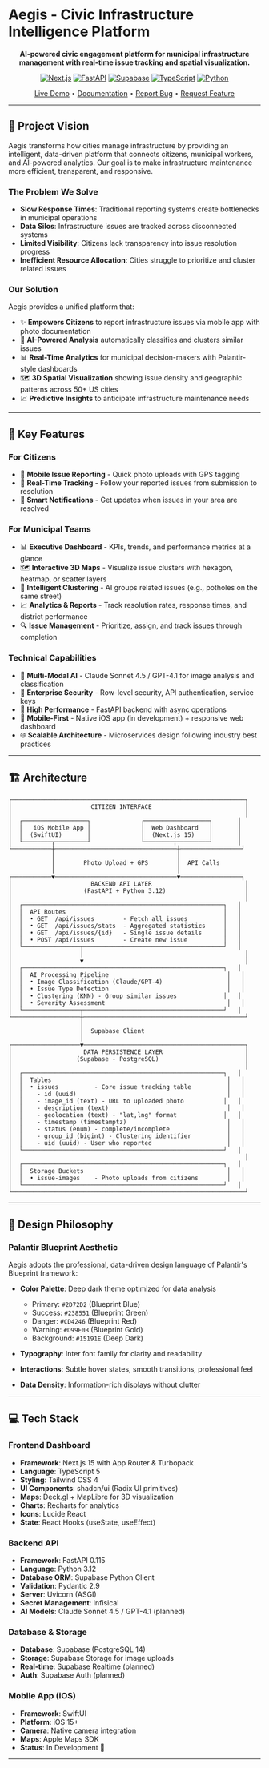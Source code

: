 # Aegis - Civic Infrastructure Intelligence Platform

<div align="center">

**AI-powered civic engagement platform for municipal infrastructure management with real-time issue tracking and spatial visualization.**

[![Next.js](https://img.shields.io/badge/Next.js-15-black)](https://nextjs.org/)
[![FastAPI](https://img.shields.io/badge/FastAPI-0.115-009688)](https://fastapi.tiangolo.com/)
[![Supabase](https://img.shields.io/badge/Supabase-PostgreSQL-3ECF8E)](https://supabase.com/)
[![TypeScript](https://img.shields.io/badge/TypeScript-5.0-blue)](https://www.typescriptlang.org/)
[![Python](https://img.shields.io/badge/Python-3.12-blue)](https://www.python.org/)

[Live Demo](#) • [Documentation](#) • [Report Bug](#) • [Request Feature](#)

</div>

---

## 🎯 Project Vision

Aegis transforms how cities manage infrastructure by providing an intelligent, data-driven platform that connects citizens, municipal workers, and AI-powered analytics. Our goal is to make infrastructure maintenance more efficient, transparent, and responsive.

### The Problem We Solve

- **Slow Response Times**: Traditional reporting systems create bottlenecks in municipal operations
- **Data Silos**: Infrastructure issues are tracked across disconnected systems
- **Limited Visibility**: Citizens lack transparency into issue resolution progress
- **Inefficient Resource Allocation**: Cities struggle to prioritize and cluster related issues

### Our Solution

Aegis provides a unified platform that:
- ✨ **Empowers Citizens** to report infrastructure issues via mobile app with photo documentation
- 🤖 **AI-Powered Analysis** automatically classifies and clusters similar issues
- 📊 **Real-Time Analytics** for municipal decision-makers with Palantir-style dashboards
- 🗺️ **3D Spatial Visualization** showing issue density and geographic patterns across 50+ US cities
- 📈 **Predictive Insights** to anticipate infrastructure maintenance needs

---

## 🌟 Key Features

### For Citizens
- 📱 **Mobile Issue Reporting** - Quick photo uploads with GPS tagging
- 📍 **Real-Time Tracking** - Follow your reported issues from submission to resolution
- 🔔 **Smart Notifications** - Get updates when issues in your area are resolved

### For Municipal Teams
- 📊 **Executive Dashboard** - KPIs, trends, and performance metrics at a glance
- 🗺️ **Interactive 3D Maps** - Visualize issue clusters with hexagon, heatmap, or scatter layers
- 🎯 **Intelligent Clustering** - AI groups related issues (e.g., potholes on the same street)
- 📈 **Analytics & Reports** - Track resolution rates, response times, and district performance
- 🔍 **Issue Management** - Prioritize, assign, and track issues through completion

### Technical Capabilities
- 🤖 **Multi-Modal AI** - Claude Sonnet 4.5 / GPT-4.1 for image analysis and classification
- 🔐 **Enterprise Security** - Row-level security, API authentication, service keys
- 🚀 **High Performance** - FastAPI backend with async operations
- 📱 **Mobile-First** - Native iOS app (in development) + responsive web dashboard
- 🌐 **Scalable Architecture** - Microservices design following industry best practices

---

## 🏗️ Architecture

```
┌─────────────────────────────────────────────────────────────────┐
│                      CITIZEN INTERFACE                          │
│                                                                 │
│  ┌──────────────────┐              ┌──────────────────┐       │
│  │   iOS Mobile App │              │  Web Dashboard   │       │
│  │  (SwiftUI)       │              │  (Next.js 15)    │       │
│  └────────┬─────────┘              └────────┬─────────┘       │
└───────────┼──────────────────────────────────┼─────────────────┘
            │                                  │
            │        Photo Upload + GPS        │  API Calls
            │                                  │
┌───────────▼──────────────────────────────────▼─────────────────┐
│                      BACKEND API LAYER                          │
│                    (FastAPI + Python 3.12)                      │
│                                                                 │
│  ┌────────────────────────────────────────────────────────┐   │
│  │  API Routes                                            │   │
│  │  • GET  /api/issues        - Fetch all issues          │   │
│  │  • GET  /api/issues/stats  - Aggregated statistics     │   │
│  │  • GET  /api/issues/{id}   - Single issue details      │   │
│  │  • POST /api/issues        - Create new issue          │   │
│  └────────────────┬───────────────────────────────────────┘   │
│                   │                                             │
│                   ▼                                             │
│  ┌────────────────────────────────────────────────────────┐   │
│  │  AI Processing Pipeline                                 │   │
│  │  • Image Classification (Claude/GPT-4)                  │   │
│  │  • Issue Type Detection                                 │   │
│  │  • Clustering (KNN) - Group similar issues             │   │
│  │  • Severity Assessment                                  │   │
│  └────────────────┬───────────────────────────────────────┘   │
└───────────────────┼─────────────────────────────────────────────┘
                    │
                    │  Supabase Client
                    │
┌───────────────────▼─────────────────────────────────────────────┐
│                    DATA PERSISTENCE LAYER                       │
│                  (Supabase - PostgreSQL)                        │
│                                                                 │
│  ┌────────────────────────────────────────────────────────┐   │
│  │  Tables                                                 │   │
│  │  • issues          - Core issue tracking table          │   │
│  │    - id (uuid)                                          │   │
│  │    - image_id (text) - URL to uploaded photo           │   │
│  │    - description (text)                                 │   │
│  │    - geolocation (text) - "lat,lng" format             │   │
│  │    - timestamp (timestamptz)                            │   │
│  │    - status (enum) - complete/incomplete                │   │
│  │    - group_id (bigint) - Clustering identifier          │   │
│  │    - uid (uuid) - User who reported                     │   │
│  └────────────────────────────────────────────────────────┘   │
│                                                                 │
│  ┌────────────────────────────────────────────────────────┐   │
│  │  Storage Buckets                                        │   │
│  │  • issue-images    - Photo uploads from citizens        │   │
│  └────────────────────────────────────────────────────────┘   │
└─────────────────────────────────────────────────────────────────┘
```

---

## 🎨 Design Philosophy

### Palantir Blueprint Aesthetic

Aegis adopts the professional, data-driven design language of Palantir's Blueprint framework:

- **Color Palette**: Deep dark theme optimized for data analysis
  - Primary: `#2D72D2` (Blueprint Blue)
  - Success: `#238551` (Blueprint Green)
  - Danger: `#CD4246` (Blueprint Red)
  - Warning: `#D99E0B` (Blueprint Gold)
  - Background: `#15191E` (Deep Dark)

- **Typography**: Inter font family for clarity and readability
- **Interactions**: Subtle hover states, smooth transitions, professional feel
- **Data Density**: Information-rich displays without clutter

---

## 💻 Tech Stack

### Frontend Dashboard
- **Framework**: Next.js 15 with App Router & Turbopack
- **Language**: TypeScript 5
- **Styling**: Tailwind CSS 4
- **UI Components**: shadcn/ui (Radix UI primitives)
- **Maps**: Deck.gl + MapLibre for 3D visualization
- **Charts**: Recharts for analytics
- **Icons**: Lucide React
- **State**: React Hooks (useState, useEffect)

### Backend API
- **Framework**: FastAPI 0.115
- **Language**: Python 3.12
- **Database ORM**: Supabase Python Client
- **Validation**: Pydantic 2.9
- **Server**: Uvicorn (ASGI)
- **Secret Management**: Infisical
- **AI Models**: Claude Sonnet 4.5 / GPT-4.1 (planned)

### Database & Storage
- **Database**: Supabase (PostgreSQL 14)
- **Storage**: Supabase Storage for image uploads
- **Real-time**: Supabase Realtime (planned)
- **Auth**: Supabase Auth (planned)

### Mobile App (iOS)
- **Framework**: SwiftUI
- **Platform**: iOS 15+
- **Camera**: Native camera integration
- **Maps**: Apple Maps SDK
- **Status**: In Development 🚧

---
